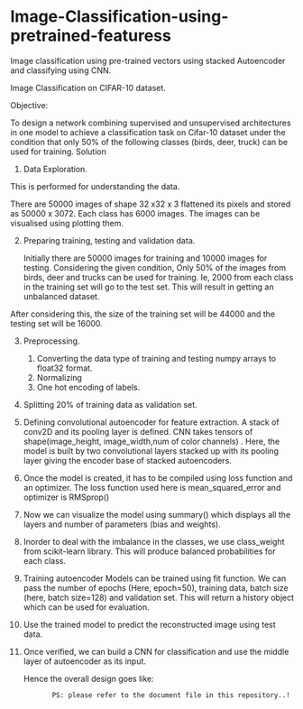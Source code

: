 # Image-Classification-using-pretrained-featuress
Image classification using pre-trained vectors using stacked Autoencoder and classifying using CNN.


Image Classification on CIFAR-10 dataset. 

Objective: 

To design a network combining supervised and unsupervised architectures in one model to achieve a classification task on Cifar-10 dataset under the condition that only 50% of the following classes (birds, deer, truck) can be used for training.
Solution

1. Data Exploration.

This is performed for understanding the data. 
         
There are 50000 images of shape 32 x32 x 3  flattened its pixels and stored as 50000 x 3072.  Each class has 6000 images. The images can be visualised using plotting them. 

2. Preparing training, testing and validation data. 

	Initially there are 50000 images for training and 10000 images for testing. 
           Considering the given condition, Only 50% of the images from birds, deer and trucks can be used for training. Ie, 2000 from each class in the training set will go to the test set. This will result in getting an unbalanced dataset. 

After considering this, the size of the training set will be  44000 and the testing set will be 16000. 

3. Preprocessing.

    1. Converting the data type of training and testing numpy arrays to float32 format.
    2. Normalizing
    3. One hot encoding of labels. 
    
4. Splitting 20% of training data as validation set.

5. Defining convolutional autoencoder for feature extraction.
       A stack of conv2D and its pooling layer is defined. 
       CNN takes tensors of shape(image_height, image_width,num of color channels) . Here, the model is built by two          convolutional layers stacked up with its pooling layer giving the encoder base of stacked autoencoders.
       
6. Once the model is created, it has to be compiled using loss function and an optimizer. 
       The loss function used here is mean_squared_error and optimizer is RMSprop()
       
7. Now we can visualize the model using summary() which displays all the layers and number of parameters (bias and weights).

8. Inorder to deal with the imbalance in the classes,  we use class_weight from scikit-learn library.  This will produce balanced probabilities for each class.

9. Training autoencoder
       Models can be trained using fit function. We can pass the number of epochs (Here, epoch=50), training data, batch size (here, batch size=128) and validation set. This will return a history object which can be used for evaluation.

10. Use the trained model to predict the reconstructed image using test data. 

11. Once verified, we can build a CNN for classification and use the middle layer of autoencoder as its input. 

      Hence the overall design goes like:

         
               PS: please refer to the document file in this repository..!
    


	
